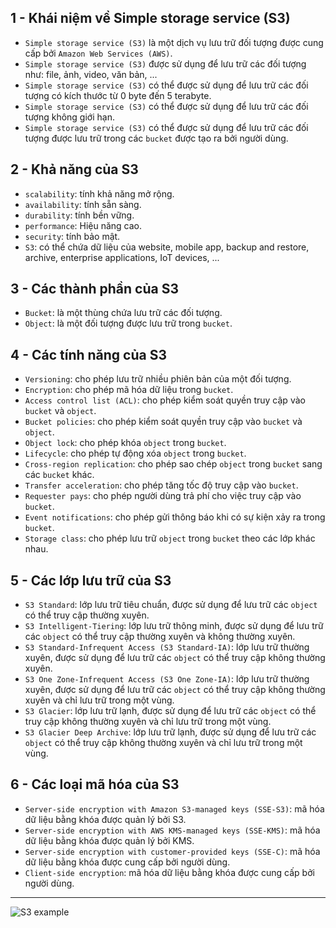 ## 1 - Khái niệm về Simple storage service (S3)
- `Simple storage service (S3)` là một dịch vụ lưu trữ đối tượng được cung cấp bởi `Amazon Web Services (AWS)`.
- `Simple storage service (S3)` được sử dụng để lưu trữ các đối tượng như: file, ảnh, video, văn bản, ...
- `Simple storage service (S3)` có thể được sử dụng để lưu trữ các đối tượng có kích thước từ 0 byte đến 5 terabyte.
- `Simple storage service (S3)` có thể được sử dụng để lưu trữ các đối tượng không giới hạn.
- `Simple storage service (S3)` có thể được sử dụng để lưu trữ các đối tượng được lưu trữ trong các `bucket` được tạo ra bởi người dùng.
## 2 - Khả năng của S3
- `scalability`: tính khả năng mở rộng.
- `availability`: tính sẵn sàng.
- `durability`: tính bền vững.
- `performance`: Hiệu năng cao.
- `security`: tính bảo mật.
- `S3`: có thể chứa dữ liệu của website, mobile app, backup and restore, archive, enterprise applications, IoT devices, ...
## 3 - Các thành phần của S3
- `Bucket`: là một thùng chứa lưu trữ các đối tượng.
- `Object`: là một đối tượng được lưu trữ trong `bucket`.
## 4 - Các tính năng của S3
- `Versioning`: cho phép lưu trữ nhiều phiên bản của một đối tượng.
- `Encryption`: cho phép mã hóa dữ liệu trong `bucket`.
- `Access control list (ACL)`: cho phép kiểm soát quyền truy cập vào `bucket` và `object`.
- `Bucket policies`: cho phép kiểm soát quyền truy cập vào `bucket` và `object`.
- `Object lock`: cho phép khóa `object` trong `bucket`.
- `Lifecycle`: cho phép tự động xóa `object` trong `bucket`.
- `Cross-region replication`: cho phép sao chép `object` trong `bucket` sang các `bucket` khác.
- `Transfer acceleration`: cho phép tăng tốc độ truy cập vào `bucket`.
- `Requester pays`: cho phép người dùng trả phí cho việc truy cập vào `bucket`.
- `Event notifications`: cho phép gửi thông báo khi có sự kiện xảy ra trong `bucket`.
- `Storage class`: cho phép lưu trữ `object` trong `bucket` theo các lớp khác nhau.
## 5 - Các lớp lưu trữ của S3
- `S3 Standard`: lớp lưu trữ tiêu chuẩn, được sử dụng để lưu trữ các `object` có thể truy cập thường xuyên.
- `S3 Intelligent-Tiering`: lớp lưu trữ thông minh, được sử dụng để lưu trữ các `object` có thể truy cập thường xuyên và không thường xuyên.
- `S3 Standard-Infrequent Access (S3 Standard-IA)`: lớp lưu trữ thường xuyên, được sử dụng để lưu trữ các `object` có thể truy cập không thường xuyên.
- `S3 One Zone-Infrequent Access (S3 One Zone-IA)`: lớp lưu trữ thường xuyên, được sử dụng để lưu trữ các `object` có thể truy cập không thường xuyên và chỉ lưu trữ trong một vùng.
- `S3 Glacier`: lớp lưu trữ lạnh, được sử dụng để lưu trữ các `object` có thể truy cập không thường xuyên và chỉ lưu trữ trong một vùng.
- `S3 Glacier Deep Archive`: lớp lưu trữ lạnh, được sử dụng để lưu trữ các `object` có thể truy cập không thường xuyên và chỉ lưu trữ trong một vùng.
## 6 - Các loại mã hóa của S3
- `Server-side encryption with Amazon S3-managed keys (SSE-S3)`: mã hóa dữ liệu bằng khóa được quản lý bởi S3.
- `Server-side encryption with AWS KMS-managed keys (SSE-KMS)`: mã hóa dữ liệu bằng khóa được quản lý bởi KMS.
- `Server-side encryption with customer-provided keys (SSE-C)`: mã hóa dữ liệu bằng khóa được cung cấp bởi người dùng.
- `Client-side encryption`: mã hóa dữ liệu bằng khóa được cung cấp bởi người dùng.
---
![S3 example](/S3_bucket.png)